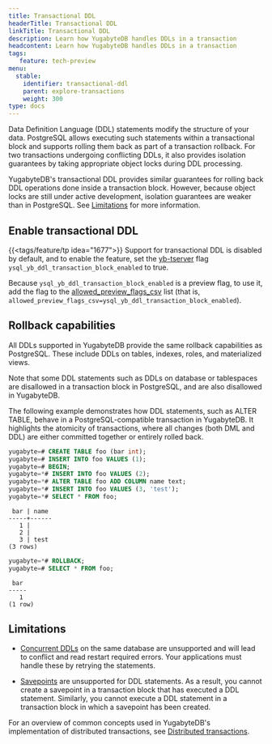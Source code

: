 ```yaml
---
title: Transactional DDL
headerTitle: Transactional DDL
linkTitle: Transactional DDL
description: Learn how YugabyteDB handles DDLs in a transaction
headcontent: Learn how YugabyteDB handles DDLs in a transaction
tags:
   feature: tech-preview
menu:
  stable:
    identifier: transactional-ddl
    parent: explore-transactions
    weight: 300
type: docs
---
```


Data Definition Language (DDL) statements modify the structure of your data. PostgreSQL allows executing such statements within a transactional block and supports rolling them back as part of a transaction rollback. For two transactions undergoing conflicting DDLs, it also provides isolation guarantees by taking appropriate object locks during DDL processing.

YugabyteDB's transactional DDL provides similar guarantees for rolling back DDL operations done inside a transaction block. However, because object locks are still under active development, isolation guarantees are weaker than in PostgreSQL. See [Limitations](#limitations) for more information.

## Enable transactional DDL

{{<tags/feature/tp idea="1677">}} Support for transactional DDL is disabled by default, and to enable the feature, set the [yb-tserver](../../../reference/configuration/yb-tserver/) flag `ysql_yb_ddl_transaction_block_enabled` to true.

Because `ysql_yb_ddl_transaction_block_enabled` is a preview flag, to use it, add the flag to the [allowed_preview_flags_csv](../../../reference/configuration/yb-tserver/#allowed-preview-flags-csv) list (that is, `allowed_preview_flags_csv=ysql_yb_ddl_transaction_block_enabled`).

## Rollback capabilities

All DDLs supported in YugabyteDB provide the same rollback capabilities as PostgreSQL. These include DDLs on tables, indexes, roles, and materialized views.

Note that some DDL statements such as DDLs on database or tablespaces are disallowed in a transaction block in PostgreSQL, and are also disallowed in YugabyteDB.

The following example demonstrates how DDL statements, such as ALTER TABLE, behave in a PostgreSQL-compatible transaction in YugabyteDB. It highlights the atomicity of transactions, where all changes (both DML and DDL) are either committed together or entirely rolled back.

```sql
yugabyte=# CREATE TABLE foo (bar int);
yugabyte=# INSERT INTO foo VALUES (1);
yugabyte=# BEGIN;
yugabyte=*# INSERT INTO foo VALUES (2);
yugabyte=*# ALTER TABLE foo ADD COLUMN name text;
yugabyte=*# INSERT INTO foo VALUES (3, 'test');
yugabyte=*# SELECT * FROM foo;
```

```output
 bar | name
-----+------
   1 |
   2 |
   3 | test
(3 rows)
```

```sql
yugabyte=*# ROLLBACK;
yugabyte=# SELECT * FROM foo;
```

```output
 bar
-----
   1
(1 row)
```

## Limitations

- [Concurrent DDLs](../../../best-practices-operations/administration/#concurrent-ddl-during-a-ddl-operation) on the same database are unsupported and will lead to conflict and read restart required errors. Your applications must handle these by retrying the statements.

- [Savepoints](/preview/develop/learn/transactions/transactions-retries-ysql/#savepoints) are unsupported for DDL statements. As a result, you cannot create a savepoint in a transaction block that has executed a DDL statement. Similarly, you cannot execute a DDL statement in a transaction block in which a savepoint has been created.

For an overview of common concepts used in YugabyteDB's implementation of distributed transactions, see [Distributed transactions](../distributed-transactions-ysql/).
